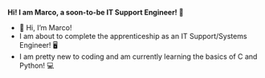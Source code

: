 **Hi! I am Marco, a soon-to-be IT Support Engineer! 🏅**
- 👋 Hi, I’m Marco!
- I am about to complete the apprenticeship as an IT Support/Systems Engineer! 🖥️
- I am pretty new to coding and am currently learning the basics of C and Python! 💻
